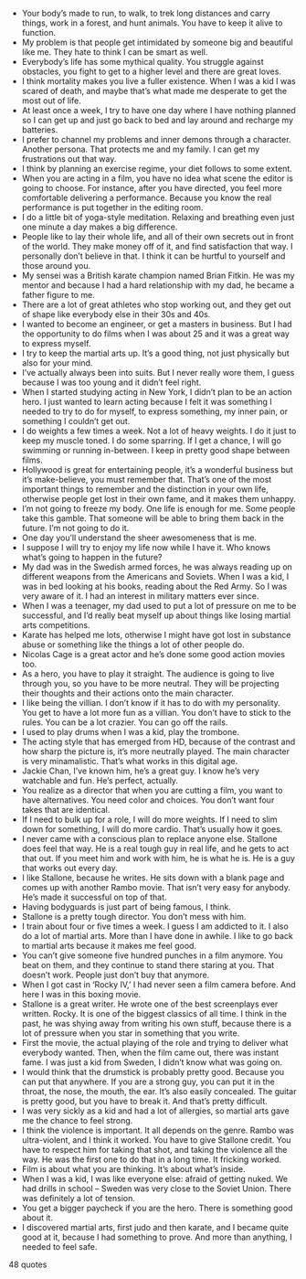  - Your body’s made to run, to walk, to trek long distances and carry things, work in a forest, and hunt animals. You have to keep it alive to function.
 - My problem is that people get intimidated by someone big and beautiful like me. They hate to think I can be smart as well.
 - Everybody’s life has some mythical quality. You struggle against obstacles, you fight to get to a higher level and there are great loves.
 - I think mortality makes you live a fuller existence. When I was a kid I was scared of death, and maybe that’s what made me desperate to get the most out of life.
 - At least once a week, I try to have one day where I have nothing planned so I can get up and just go back to bed and lay around and recharge my batteries.
 - I prefer to channel my problems and inner demons through a character. Another persona. That protects me and my family. I can get my frustrations out that way.
 - I think by planning an exercise regime, your diet follows to some extent.
 - When you are acting in a film, you have no idea what scene the editor is going to choose. For instance, after you have directed, you feel more comfortable delivering a performance. Because you know the real performance is put together in the editing room.
 - I do a little bit of yoga-style meditation. Relaxing and breathing even just one minute a day makes a big difference.
 - People like to lay their whole life, and all of their own secrets out in front of the world. They make money off of it, and find satisfaction that way. I personally don’t believe in that. I think it can be hurtful to yourself and those around you.
 - My sensei was a British karate champion named Brian Fitkin. He was my mentor and because I had a hard relationship with my dad, he became a father figure to me.
 - There are a lot of great athletes who stop working out, and they get out of shape like everybody else in their 30s and 40s.
 - I wanted to become an engineer, or get a masters in business. But I had the opportunity to do films when I was about 25 and it was a great way to express myself.
 - I try to keep the martial arts up. It’s a good thing, not just physically but also for your mind.
 - I’ve actually always been into suits. But I never really wore them, I guess because I was too young and it didn’t feel right.
 - When I started studying acting in New York, I didn’t plan to be an action hero. I just wanted to learn acting because I felt it was something I needed to try to do for myself, to express something, my inner pain, or something I couldn’t get out.
 - I do weights a few times a week. Not a lot of heavy weights. I do it just to keep my muscle toned. I do some sparring. If I get a chance, I will go swimming or running in-between. I keep in pretty good shape between films.
 - Hollywood is great for entertaining people, it’s a wonderful business but it’s make-believe, you must remember that. That’s one of the most important things to remember and the distinction in your own life, otherwise people get lost in their own fame, and it makes them unhappy.
 - I’m not going to freeze my body. One life is enough for me. Some people take this gamble. That someone will be able to bring them back in the future. I’m not going to do it.
 - One day you’ll understand the sheer awesomeness that is me.
 - I suppose I will try to enjoy my life now while I have it. Who knows what’s going to happen in the future?
 - My dad was in the Swedish armed forces, he was always reading up on different weapons from the Americans and Soviets. When I was a kid, I was in bed looking at his books, reading about the Red Army. So I was very aware of it. I had an interest in military matters ever since.
 - When I was a teenager, my dad used to put a lot of pressure on me to be successful, and I’d really beat myself up about things like losing martial arts competitions.
 - Karate has helped me lots, otherwise I might have got lost in substance abuse or something like the things a lot of other people do.
 - Nicolas Cage is a great actor and he’s done some good action movies too.
 - As a hero, you have to play it straight. The audience is going to live through you, so you have to be more neutral. They will be projecting their thoughts and their actions onto the main character.
 - I like being the villian. I don’t know if it has to do with my personality. You get to have a lot more fun as a villian. You don’t have to stick to the rules. You can be a lot crazier. You can go off the rails.
 - I used to play drums when I was a kid, play the trombone.
 - The acting style that has emerged from HD, because of the contrast and how sharp the picture is, it’s more neutrally played. The main character is very minamalistic. That’s what works in this digital age.
 - Jackie Chan, I’ve known him, he’s a great guy. I know he’s very watchable and fun. He’s perfect, actually.
 - You realize as a director that when you are cutting a film, you want to have alternatives. You need color and choices. You don’t want four takes that are identical.
 - If I need to bulk up for a role, I will do more weights. If I need to slim down for something, I will do more cardio. That’s usually how it goes.
 - I never came with a conscious plan to replace anyone else. Stallone does feel that way. He is a real tough guy in real life, and he gets to act that out. If you meet him and work with him, he is what he is. He is a guy that works out every day.
 - I like Stallone, because he writes. He sits down with a blank page and comes up with another Rambo movie. That isn’t very easy for anybody. He’s made it successful on top of that.
 - Having bodyguards is just part of being famous, I think.
 - Stallone is a pretty tough director. You don’t mess with him.
 - I train about four or five times a week. I guess I am addicted to it. I also do a lot of martial arts. More than I have done in awhile. I like to go back to martial arts because it makes me feel good.
 - You can’t give someone five hundred punches in a film anymore. You beat on them, and they continue to stand there staring at you. That doesn’t work. People just don’t buy that anymore.
 - When I got cast in ‘Rocky IV,’ I had never seen a film camera before. And here I was in this boxing movie.
 - Stallone is a great writer. He wrote one of the best screenplays ever written. Rocky. It is one of the biggest classics of all time. I think in the past, he was shying away from writing his own stuff, because there is a lot of pressure when you star in something that you write.
 - First the movie, the actual playing of the role and trying to deliver what everybody wanted. Then, when the film came out, there was instant fame. I was just a kid from Sweden, I didn’t know what was going on.
 - I would think that the drumstick is probably pretty good. Because you can put that anywhere. If you are a strong guy, you can put it in the throat, the nose, the mouth, the ear. It’s also easily concealed. The guitar is pretty good, but you have to break it. And that’s pretty difficult.
 - I was very sickly as a kid and had a lot of allergies, so martial arts gave me the chance to feel strong.
 - I think the violence is important. It all depends on the genre. Rambo was ultra-violent, and I think it worked. You have to give Stallone credit. You have to respect him for taking that shot, and taking the violence all the way. He was the first one to do that in a long time. It fricking worked.
 - Film is about what you are thinking. It’s about what’s inside.
 - When I was a kid, I was like everyone else: afraid of getting nuked. We had drills in school – Sweden was very close to the Soviet Union. There was definitely a lot of tension.
 - You get a bigger paycheck if you are the hero. There is something good about it.
 - I discovered martial arts, first judo and then karate, and I became quite good at it, because I had something to prove. And more than anything, I needed to feel safe.

48 quotes